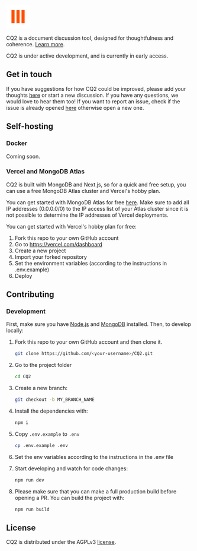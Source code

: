 <img
   src="./public/logos/cq2-social.png"
   alt="CQ2"
   height="64"
/>

CQ2 is a document discussion tool, designed for thoughtfulness and coherence. [Learn more](https://cq2.co).

CQ2 is under active development, and is currently in early access.

## Get in touch

If you have suggestions for how CQ2 could be improved, please add your thoughts [here](https://github.com/orgs/cq2-co/discussions/1) or start a new discussion. If you have any questions, we would love to hear them too! If you want to report an issue, check if the issue is already opened [here](https://github.com/cq2-co/cq2/issues) otherwise open a new one.

## Self-hosting

### Docker

Coming soon.

### Vercel and MongoDB Atlas

CQ2 is built with MongoDB and Next.js, so for a quick and free setup, you can use a free MongoDB Atlas cluster and Vercel's hobby plan.

You can get started with MongoDB Atlas for free [here](https://www.mongodb.com/basics/mongodb-atlas-tutorial). Make sure to add all IP addresses (0.0.0.0/0) to the IP access list of your Atlas cluster since it is not possible to determine the IP addresses of Vercel deployments.

You can get started with Vercel's hobby plan for free:

1. Fork this repo to your own GitHub account
2. Go to https://vercel.com/dashboard
3. Create a new project
4. Import your forked repository
5. Set the environment variables (according to the instructions in .env.example)
6. Deploy

## Contributing

### Development

First, make sure you have [Node.js](https://nodejs.org/en/) and [MongoDB](https://www.mongodb.com/docs/manual/installation/#mongodb-installation-tutorials) installed. Then, to develop locally:

1. Fork this repo to your own GitHub account and then clone it.

   ```sh
   git clone https://github.com/<your-username>/CQ2.git
   ```

2. Go to the project folder

   ```sh
   cd CQ2
   ```

3. Create a new branch:

   ```sh
   git checkout -b MY_BRANCH_NAME
   ```

4. Install the dependencies with:

   ```sh
   npm i
   ```

5. Copy `.env.example` to `.env`

   ```sh
   cp .env.example .env
   ```

6. Set the env variables according to the instructions in the .env file

7. Start developing and watch for code changes:

   ```sh
   npm run dev
   ```

8. Please make sure that you can make a full production build before opening a PR. You can build the project with:

   ```sh
   npm run build
   ```

## License

CQ2 is distributed under the AGPLv3 [license](https://github.com/cq2-co/cq2/blob/main/LICENSE).
